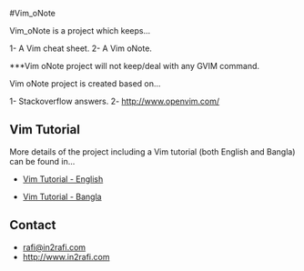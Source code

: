 #Vim_oNote

Vim_oNote is a project which keeps...

1- A Vim cheat sheet.
2- A Vim oNote.

***Vim oNote project will not keep/deal with any GVIM command.

Vim oNote project is created based on...

1- Stackoverflow answers.
2- http://www.openvim.com/


Vim Tutorial
----------------

More details of the project including a Vim tutorial (both English and Bangla) can be found in...

* [Vim Tutorial - English](http://www.in2rafi.com/vim-tutorial-learn-vim-with-rafi/)

* [Vim Tutorial - Bangla](http://www.in2rafi.com/BN/vim-tutorial-learn-vim-with-rafi/)


Contact
-------

* rafi@in2rafi.com
* http://www.in2rafi.com
